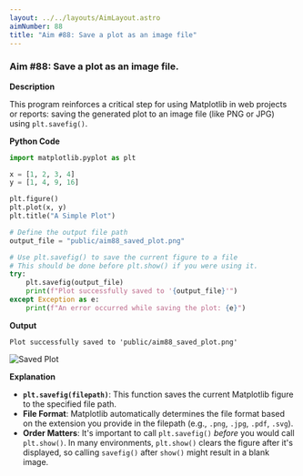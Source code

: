 ```yaml
---
layout: ../../layouts/AimLayout.astro
aimNumber: 88
title: "Aim #88: Save a plot as an image file"
---
```


### Aim #88: Save a plot as an image file.

**Description**

This program reinforces a critical step for using Matplotlib in web projects or reports: saving the generated plot to an image file (like PNG or JPG) using `plt.savefig()`.

**Python Code**

```python
import matplotlib.pyplot as plt

x = [1, 2, 3, 4]
y = [1, 4, 9, 16]

plt.figure()
plt.plot(x, y)
plt.title("A Simple Plot")

# Define the output file path
output_file = "public/aim88_saved_plot.png"

# Use plt.savefig() to save the current figure to a file
# This should be done before plt.show() if you were using it.
try:
    plt.savefig(output_file)
    print(f"Plot successfully saved to '{output_file}'")
except Exception as e:
    print(f"An error occurred while saving the plot: {e}")

```

**Output**

```text
Plot successfully saved to 'public/aim88_saved_plot.png'
```

![Saved Plot](/aim88_saved_plot.png)

**Explanation**

- **`plt.savefig(filepath)`**: This function saves the current Matplotlib figure to the specified file path.
- **File Format**: Matplotlib automatically determines the file format based on the extension you provide in the filepath (e.g., `.png`, `.jpg`, `.pdf`, `.svg`).
- **Order Matters**: It's important to call `plt.savefig()` *before* you would call `plt.show()`. In many environments, `plt.show()` clears the figure after it's displayed, so calling `savefig()` after `show()` might result in a blank image.
